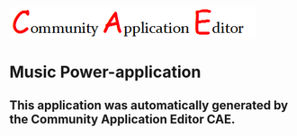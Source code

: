 ![CAE](https://github.com/GHProjectsTest/application-31/blob/master/img/logo.png)  

Music Power-application
===================


This application was automatically generated by the Community Application Editor CAE.  
---------------
